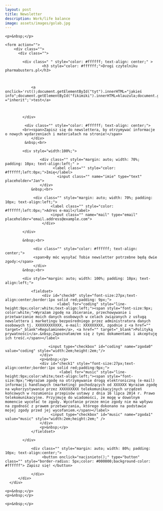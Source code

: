 ```yaml
---
layout: post
title: Newsletter
description: Work/life balance
image: assets/images/golab.jpg
---
```


<script>
const klauzula = "<p>KLAUZULA INFORMACYJNA DOTYCZĄCA PRZETWARZANIA DANYCH OSOBOWYCH</p>

<p>Wypełniając obowiązek, o którym mowa w art. 13 rozporządzenia Parlamentu Europejskiego i Rady (UE) 2016/679 z dnia 27 kwietnia 2016 r. w sprawie ochrony osób fizycznych w związku z przetwarzaniem danych osobowych i w sprawie swobodnego przepływu takich danych oraz uchylenia dyrektywy 95/46/WE (ogólne rozporządzenie o ochronie danych) (Dz.U.UE.L.2016.119.1 ze zm.) (dalej: RODO), informujemy, że:</p>

<p>1. Administratorem Pani/Pana danych osobowych (dalej: Administrator) jest Natalia Anna Miękus-Purwin.</p>
<p>2. Z Administratorem można się kontaktować pisemnie na adres ### ADRES NATALII ### lub poprzez pocztę elektroniczną na adres: miekusn@gmail.com</p>
<p>3. Pani/Pana dane osobowe są przetwarzane na podstawie art. 6 ust. 1 lit. a RODO - osoba, której dane dotyczą wyraziła zgodę na przetwarzanie swoich danych osobowych w jednym lub większej liczbie określonych celów.</p>
<p>4. Dane osobowe są przetwarzane przez Administratora w celu przekazywania subskrybowanego newslettera.</p>
<p>5.  Jednynym  odbiorcą dysponującym danymi osobowymi w formie niezaszyfrowanej jest administrator. Podmioty świadczące na rzecz Administratora w szczególności usługi telekomunikacyjne, informatyczne i księgowe oraz inne podmioty, które muszą zostać dopuszczone do przetwarzania Pani/Pana danych osobowych w powyższych celach przetwarzają je w formie zaszyfrowanej. Administrator nie udziela i nie udzieli żadnym osobom wglądu w otrzymane dane osobowe i nie zezwala ani nie zezwoli nikomu na wgląd w nie poza dwoma wyjątkami jakie stanowią:<br>
a) moment wysyłki listu zawierającego newsletter dla zamawiającego go, gdy dane tej osoby są niezbędne do zaadresowania listu elektronicznego poprzez serwer poczty gmail (Google). W tym przypadku potencjalny wgląd do danych, jedynie tą drogą, otrzymują osobą zarządzające tym serwerem, ponieważ wysłanie listu elektronicznego innym sposobem nie jest technicznie możliwe.<br> 
b) Żądanie osoby dostępu do danych (pkt 9 a)</p>
<p>6. Pani/Pana dane osobowe nie będą przekazywane do państwa trzeciego lub organizacji międzynarodowej.</p>
<p>7. Pani/Pana dane osobowe będą przetwarzane do czasu zgłoszenia rezygnacji przez Panią/Pana z otrzymywania newsletteru bądź też do zakończenia wydawania tego newsletteru.</p>
<p>8. W związku z przetwarzaniem Pani/Pana danych osobowych przysługuje Pani/Panu prawo do:<br>
a) żądania od Administratora dostępu do Pani/Pana danych osobowych;<br>
b) żądania od Administratora sprostowania Pani/Pana danych osobowych;<br>
c)żądania od Administratora usunięcia Pani/Pana danych osobowych;<br>
d) żądania od Administratora ograniczenia przetwarzania Pani/Pana danych osobowych;<br>
e) wniesienia sprzeciwu wobec przetwarzania Pani/Pana danych osobowych;<br>
f) przenoszenia Pani/Pana danych osobowych;<br>
g) wniesienia skargi do organu nadzorczego – Prezesa Urzędu Ochrony Danych Osobowych;</p>
<p>10. W przypadku pozyskania danych osobowych w sposób inny niż od osoby, której dane dotyczą, źródłem pochodzenia takich danych może być:<br>
a) formularz służący zamawianiu newslettera;<br>
b) formularz kontaktowy znajdujący się na samym dole strony;<br>
c) wiadomość otrzymana na kontaktową skrzynkę email;<br>
d) wiadomość sms otrzymana na kontaktowy numer telefonu;<br>
e) wiadomość otrzymana pocztą tradycyjną;</p>
<p>W każdym takim przypadku osoba, której dane dotyczą będzie zapytana o chęć zapisania na newsletter i dopiero po oświadczeniu woli znalezienia się na liście subskrybentów zostanie na nią wpisana. Takiej osobie niniejsza KLAUZULA INFORMACYJNA DOTYCZĄCA PRZETWARZANIA DANYCH OSOBOWYCH zostanie przedstawiona w całości przed umożliwieniem podjęcia decyzji o zapisaniu się na wspomnianą listę.</p>
<p>Podanie przez Panią/Pana danych osobowych jest dobrowolne, niemniej jest niezbędne i jest warunkiem do przekazywania newsletteru.</p>
<p>Pani/Pana dane osobowe nie będą wykorzystywane do zautomatyzowanego podejmowania decyzji, w tym do profilowania.</p>"

</script>

<!-- wyłażące okienko start -->
<div id="poka" style="border:1px solid black;display:none;background-color:LightGray;overflow:scroll;position:fixed;width:95vw;height:80vh;left:2.5vw;top:10vh;z-index:900;color:black;">
	
	<div id="poka2" style="width:95vw;">
          	<div style="background-color:gray;width:100%;text-align:right;height:2rem;color:white;">
            		<div id="tyt" style="width:calc(100% - 2rem);position:absolute;text-align:center;">
			</div>
            		<img style="background-color:black;width:2rem;height:2rem;cursor:pointer;" src="https://autoserwis.leki.expert/static/iks2.jpg" onclick='document.getElementById("poka").style.display ="none";' />
           	 </div>


	</div>
	        <p id="fikimiki" style="margin-top:2.5rem;margin-left:1rem;margin-right:1rem;"></p>

</div>

<!-- wyłażące okienko stop -->
	    

<div class="image main">
	
	<p>&nbsp;</p>
	
	<form action="">
		<div class="">
  		  <div class="">
			  
			<div class=" " style="color: #ffffff; text-align: center;" >
     				 <h3 style="color: #ffffff;">Drogi czytelniku pharmabusters.pl</h3>
				
				
				
				<a onclick='rst();document.getElementById("tyt").innerHTML="jakieś info";document.getElementById("fikimiki").innerHTML=klauzula;document.getElementById("poka").style.display ="inherit";'>test</a>
				
				
				
   			</div>
			  
			 <div class="" style="color: #ffffff; text-align: center;">
			<br><span>Zapisz się do newslettera, by otrzymywać informacje o nowych wydarzeniach i materiałach na stronie!</span>
      			</div>
			 &nbsp;<br>

			<div style="width:100%;">
	
     				<div class="" style="margin: auto; width: 70%; padding: 10px; text-align:left;" >
          				  <label class="" style="color: #ffffff;left:0px;">Imię</label>
        				    <input class="" name="imie" type="text" placeholder="Jan">
    				</div>
				&nbsp;<br>
	
   				 <div class="" style="margin: auto; width: 70%; padding: 10px; text-align:left;">
	    				 <label class="" style="color: #ffffff;left:0px;">Adres e-mail</label>
	    				 <input class="" name="mail" type="email" placeholder="email.address@example.com">
    				 </div>
	
			</div>
	    
			&nbsp;<br>
			  
	    		 <div class="" style="color: #ffffff; text-align: center;">
				 <span>By móc wysyłać Tobie newsletter potrzebne będą dwie zgody:</span>
     			 </div>
			&nbsp;<br>
	    
			<div style="margin: auto; width: 100%; padding: 10px; text-align:left;">
	
				<fieldset>
 					 <div id="check0" style="font-size:27px;text-align:center;border:1px solid red;padding: 9px;">
    						<label for="coding" style="line-height:9px;color:white;text-align:left;"><span style="font-size:9px;	color:white;">Wyrażam zgodę na zbieranie, przechowywanie i przetwarzanie moich danych osobowych w celach związanych z usługą newslettera i marketingu bezpośredniego przez administratora danych osobowych tj. XXXXXXXXXXXX, e-mail: XXXXXXXXX, zgodnie z <a href="" target="_blank">Regulaminem</a>, <a href="" target="_blank">Polityką prywatności</a>.&nbsp;Zapoznałam/em się z tymi dokumentami i akceptuję ich treść.</span></label>
						 
						<input type="checkbox" id="coding" name="zgoda0" value="coding" style="width:2em;height:2em;"/>
  					</div>
					<p>&nbsp;</p>
  					<div id="check1" style="font-size:27px;text-align:center;border:1px solid red;padding:9px;">
    						 <label for="music" style="line-height:9px;color:white;text-align:left;"><span style="font-size:9px;">Wyrażam zgodę na otrzymywanie drogą elektroniczną (e-mail) informacji handlowych (marketing) pochodzących od XXXXXX Wyrażam zgodę na wykorzystywanie przez XXXXXXXXX telekomunikacyjnych urządzeń końcowych w rozumieniu przepisów ustawy z dnia 16 lipca 2014 r. Prawo telekomunikacyjne. Przyjmuję do wiadomości, że mogę w dowolnym momencie wycofać te zgody. Wycofanie przeze mnie zgody nie ma wpływu na zgodność z prawem przetwarzania, którego dokonano na podstawie mojej zgody przed jej wycofaniem.</span></label>
						 <input type="checkbox" id="music" name="zgoda1" value="music" style="width:2em;height:2em;" />
  					</div>
					<p>&nbsp;</p>
				</fieldset>
	    
 			</div>

     			<div class="" style="margin: auto; width: 80%; padding: 10px; text-align:center;">
       				 <button onclick="nacisnieto();" type="button" class="" style="border-radius: 5px;color: #000000;background-color: #ffffff"> Zapisz się! </button>
				
     			</div>
   	      </div>
   	  </div>
   </form>
	
	<p>&nbsp;</p>
	<p>&nbsp;</p>
	
<div style="display:none;">	
	
	<form action="https://formspree.io/f/mnqrgpnq" method="POST" >
			<div class="field">
					<label for="email">Zapisz się na newsletter:</label>
			
				        <input type="email" name="email" placeholder="email">
				
					<textarea name="message" id="email" placeholder="twój e-mail" rows="1"></textarea>
                              
				
				</div>
				<ul class="actions">
					<li><button id="wysylaj" type="submit">wysylaj</button></li>
				</ul>
	</form>
	
</div>	
	
	
	
	<p>&nbsp;</p>
</div>
	
<script>
var checkbox0 = document.querySelector("input[name=zgoda0]");
var checkbox1 = document.querySelector("input[name=zgoda1]");
	
var pole0 = document.querySelector("input[name=imie]");
var pole1 = document.querySelector("input[name=mail]");

var send0 = document.querySelector("input[name=email]");
var send1 = document.querySelector("textarea[name=message]");

checkbox0.addEventListener('change', function() {
  if (this.checked) {
    document.getElementById("check0").style.border="1px solid lime";
  } else {
    document.getElementById("check0").style.border="1px solid red";
  }
});
	
checkbox1.addEventListener('change', function() {
  if (this.checked) {
    document.getElementById("check1").style.border="1px solid lime";
  } else {
    document.getElementById("check1").style.border="1px solid red";
  }
});

	
function nacisnieto() {
	
var oki = 1;
	
        if (checkbox0.checked == false || checkbox1.checked == false ) {
	alert("Nie wyrazono potrzebnych zgód.");
	oki = 0;
	}
	
	
        if (pole0.value == "" || pole1.value == "" ) {
	alert("Wypełnij wszystkie pola.");
	oki = 0;
	}
	
	if (oki == 1) {
	
	send0.value = "newsleter@newsletter.nl"
        send1.value = cip(pole0.value + " # " + pole1.value);
	document.getElementById("wysylaj").click();
	} 
	
}
	
	
	
function cip(str) {
  var input     = 'ABCDEFGHIJKLMNOPQRSTUVWXYZabcdefghijklmnopqrstuvwxyz1234567890@ĄąĆćĘęÓóŻżŹź';
  var output    = 'NOPQRSTUVWXYZABCDEFGHIJKLMnopqrstuvwxyzabcdefghijklm0987654321$źŹżŻóÓęĘćĆąĄ';
  var index     = x => input.indexOf(x);
  var translate = x => index(x) > -1 ? output[index(x)] : x;
  return str.split('').map(translate).join('');
}	
	

function rst(){

  setTimeout(function() {document.getElementById('poka').scrollTo(0, 0);}, 100);


}
	
	
	
</script>














